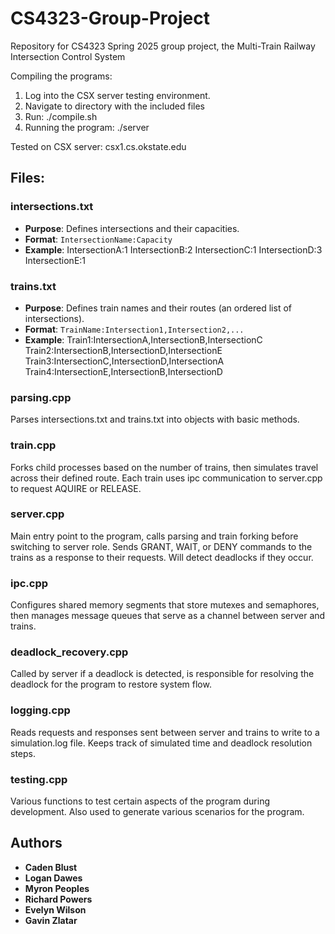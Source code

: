 # CS4323-Group-Project
Repository for CS4323 Spring 2025 group project, the Multi-Train Railway Intersection Control System

Compiling the programs:
1. Log into the CSX server testing environment.
2. Navigate to directory with the included files
3. Run:
./compile.sh
4. Running the program:
./server

Tested on CSX server:
csx1.cs.okstate.edu

## Files:
### intersections.txt
- **Purpose**: Defines intersections and their capacities.
- **Format**: `IntersectionName:Capacity`
- **Example**:
IntersectionA:1 IntersectionB:2 IntersectionC:1 IntersectionD:3 IntersectionE:1

### trains.txt
- **Purpose**: Defines train names and their routes (an ordered list of intersections).
- **Format**: `TrainName:Intersection1,Intersection2,...`
- **Example**:
Train1:IntersectionA,IntersectionB,IntersectionC Train2:IntersectionB,IntersectionD,IntersectionE Train3:IntersectionC,IntersectionD,IntersectionA Train4:IntersectionE,IntersectionB,IntersectionD

### parsing.cpp
Parses intersections.txt and trains.txt into objects with basic methods.

### train.cpp
Forks child processes based on the number of trains, then simulates travel across their defined route. Each train uses ipc communication to server.cpp to request AQUIRE or RELEASE.

### server.cpp
Main entry point to the program, calls parsing and train forking before switching to server role. Sends GRANT, WAIT, or DENY commands to the trains as a response to their requests. Will detect deadlocks if they occur.

### ipc.cpp
Configures shared memory segments that store mutexes and semaphores, then manages message queues that serve as a channel between server and trains.

### deadlock_recovery.cpp
Called by server if a deadlock is detected, is responsible for resolving the deadlock for the program to restore system flow.

### logging.cpp
Reads requests and responses sent between server and trains to write to a simulation.log file. Keeps track of simulated time and deadlock resolution steps.

### testing.cpp
Various functions to test certain aspects of the program during development. Also used to generate various scenarios for the program.

## Authors
- **Caden Blust**
- **Logan Dawes**
- **Myron Peoples**
- **Richard Powers**
- **Evelyn Wilson**
- **Gavin Zlatar**
